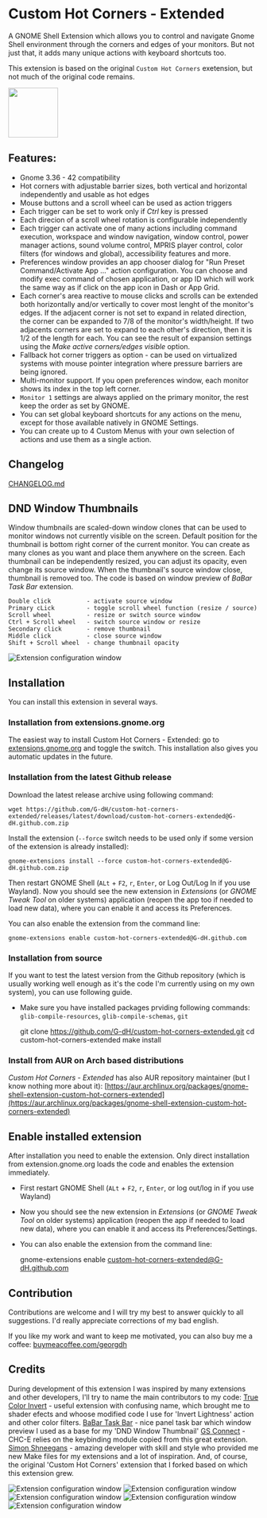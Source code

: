 # Custom Hot Corners - Extended

A GNOME Shell Extension which allows you to control and navigate Gnome Shell environment through the corners and edges of your monitors. But not just that, it adds many unique actions with keyboard shortcuts too.

This extension is based on the original `Custom Hot Corners` exetension, but not much of the original code remains.

[<img alt="" height="100" src="https://raw.githubusercontent.com/andyholmes/gnome-shell-extensions-badge/master/get-it-on-ego.svg?sanitize=true">](https://extensions.gnome.org/extension/4167/custom-hot-corners-extended/)


## Features:
- Gnome 3.36 - 42 compatibility
- Hot corners with adjustable barrier sizes, both vertical and horizontal independently and usable as hot edges
- Mouse buttons and a scroll wheel can be used as action triggers
- Each trigger can be set to work only if *Ctrl* key is pressed
- Each direcion of a scroll wheel rotation is configurable independently
- Each trigger can activate one of many actions including command execution, workspace and window navigation, window control, power manager actions, sound volume control, MPRIS player control, color filters (for windows and global), accessibility features and more.
- Preferences window provides an app chooser dialog for "Run Preset Command/Activate App ..." action configuration. You can choose and modify exec command of chosen application, or app ID which will work the same way as if click on the app icon in Dash or App Grid.
- Each corner's area reactive to mouse clicks and scrolls can be extended both horizontally and/or vertically to cover most lenght of the monitor's edges. If the adjacent corner is not set to expand in related direction, the corner can be expanded to 7/8 of the monitor's width/height. If two adjacents corners are set to expand to each other's direction, then it is 1/2 of the length for each. You can see the result of expansion settings using the *Make active corners/edges visible* option.
- Fallback hot corner triggers as option - can be used on virtualized systems with mouse pointer integration where pressure barriers are being ignored.
- Multi-monitor support. If you open preferences window, each monitor shows its index in the top left corner.
- `Monitor 1` settings are always applied on the primary monitor, the rest keep the order as set by GNOME.
- You can set global keyboard shortcuts for any actions on the menu, except for those available natively in GNOME Settings.
- You can create up to 4 Custom Menus with your own selection of actions and use them as a single action.

## Changelog

[CHANGELOG.md](CHANGELOG.md)

## DND Window Thumbnails

Window thumbnails are scaled-down window clones that can be used to monitor windows not currently visible on the screen. Default position for the thumbnail is bottom right corner of the current monitor. You can create as many clones as you want and place them anywhere on the screen. Each thumbnail can be independently resized, you can adjust its opacity, even change its source window. When the thumbnail's source window close, thumbnail is removed too.
The code is based on window preview of *BaBar Task Bar* extension.

    Double click          - activate source window
    Primary cLick         - toggle scroll wheel function (resize / source)
    Scroll wheel          - resize or switch source window
    Ctrl + Scroll wheel   - switch source window or resize
    Secondary click       - remove thumbnail
    Middle click          - close source window
    Shift + Scroll wheel  - change thumbnail opacity


![Extension configuration window](screenshot.png)


## Installation

You can install this extension in several ways.

### Installation from extensions.gnome.org

The easiest way to install Custom Hot Corners - Extended: go to [extensions.gnome.org](https://extensions.gnome.org/extension/4167/custom-hot-corners-extended/) and toggle the switch. This installation also gives you automatic updates in the future.

### Installation from the latest Github release

Download the latest release archive using following command:

    wget https://github.com/G-dH/custom-hot-corners-extended/releases/latest/download/custom-hot-corners-extended@G-dH.github.com.zip

Install the extension (`--force` switch needs to be used only if some version of the extension is already installed):

    gnome-extensions install --force custom-hot-corners-extended@G-dH.github.com.zip

Then restart GNOME Shell (`ALt` + `F2`, `r`, `Enter`, or Log Out/Log In if you use Wayland). Now you should see the new extension in *Extensions* (or *GNOME Tweak Tool* on older systems) application (reopen the app too if needed to load new data), where you can enable it and access its Preferences. 

You can also enable the extension from the command line:

    gnome-extensions enable custom-hot-corners-extended@G-dH.github.com

### Installation from source

If you want to test the latest version from the Github repository (which is usually working well enough as it's the code I'm currently using on my own system), you can use following guide.

- Make sure you have installed packages prviding following commands: `glib-compile-resources`, `glib-compile-schemas`, `git`

    git clone https://github.com/G-dH/custom-hot-corners-extended.git
    cd custom-hot-corners-extended
    make install

### Install from AUR on Arch based distributions

*Custom Hot Corners - Extended* has also AUR repository maintainer (but I know nothing more about it):
[https://aur.archlinux.org/packages/gnome-shell-extension-custom-hot-corners-extended](https://aur.archlinux.org/packages/gnome-shell-extension-custom-hot-corners-extended)

## Enable installed extension

After installation you need to enable the extension. Only direct installation from extension.gnome.org loads the code and enables the extension immediately.

- First restart GNOME Shell (`ALt` + `F2`, `r`, `Enter`, or log out/log in if you use Wayland)
- Now you should see the new extension in *Extensions* (or *GNOME Tweak Tool* on older systems) application (reopen the app if needed to load new data), where you can enable it and access its Preferences/Settings.
- You can also enable the extension from the command line:

    gnome-extensions enable custom-hot-corners-extended@G-dH.github.com


## Contribution

Contributions are welcome and I will try my best to answer quickly to all suggestions. I'd really appreciate corrections of my bad english.

If you like my work and want to keep me motivated, you can also buy me a coffee:
[buymeacoffee.com/georgdh](buymeacoffee.com/georgdh)

## Credits

During development of this extension I was inspired by many extensions and other developers, I'll try to name the main contributors to my code:
[True Color Invert](https://github.com/jackkenney/gnome-true-color-invert) - useful extension with confusing name, which brought me to shader efects and whoose modified code I use for 'Invert Lightness' action and other color filters.
[BaBar Task Bar](https://github.com/fthx/babar) - nice panel task bar which window preview I used as a base for my 'DND Window Thumbnail'
[GS Connect](https://github.com/GSConnect/gnome-shell-extension-gsconnect/wiki) - CHC-E relies on the keybinding module copied from this great extension.
[Simon Shneegans](https://schneegans.github.io/) - amazing developer with skill and style who provided me new Make files for my extensions and a lot of inspiration.
And, of course, the original 'Custom Hot Corners' extension that I forked based on which this extension grew.

![Extension configuration window](screenshot0.png)
![Extension configuration window](screenshot4.png)
![Extension configuration window](screenshot1.png)
![Extension configuration window](screenshot2.png)
![Extension configuration window](screenshot3.png)